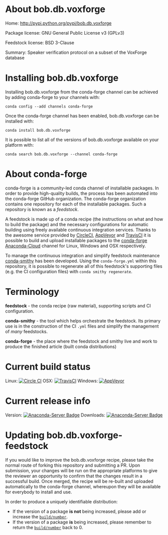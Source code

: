 About bob.db.voxforge
=====================

Home: http://pypi.python.org/pypi/bob.db.voxforge

Package license: GNU General Public License v3 (GPLv3)

Feedstock license: BSD 3-Clause

Summary: Speaker verification protocol on a subset of the VoxForge database



Installing bob.db.voxforge
==========================

Installing bob.db.voxforge from the conda-forge channel can be achieved by adding conda-forge to your channels with:

```
conda config --add channels conda-forge
```

Once the conda-forge channel has been enabled, bob.db.voxforge can be installed with:

```
conda install bob.db.voxforge
```

It is possible to list all of the versions of bob.db.voxforge available on your platform with:

```
conda search bob.db.voxforge --channel conda-forge
```


About conda-forge
=================

conda-forge is a community-led conda channel of installable packages.
In order to provide high-quality builds, the process has been automated into the
conda-forge GitHub organization. The conda-forge organization contains one repository 
for each of the installable packages. Such a repository is known as a *feedstock*.

A feedstock is made up of a conda recipe (the instructions on what and how to build
the package) and the necessary configurations for automatic building using freely
available continuous integration services. Thanks to the awesome service provided by
[CircleCI](https://circleci.com/), [AppVeyor](http://www.appveyor.com/)
and [TravisCI](https://travis-ci.org/) it is possible to build and upload installable
packages to the [conda-forge](https://anaconda.org/conda-forge)
[Anaconda-Cloud](http://docs.anaconda.org/) channel for Linux, Windows and OSX respectively.

To manage the continuous integration and simplify feedstock maintenance
[conda-smithy](http://github.com/conda-forge/conda-smithy) has been developed.
Using the ``conda-forge.yml`` within this repository, it is possible to regenerate all of
this feedstock's supporting files (e.g. the CI configuration files) with ``conda smithy regenerate``.


Terminology
===========

**feedstock** - the conda recipe (raw material), supporting scripts and CI configuration.

**conda-smithy** - the tool which helps orchestrate the feedstock.
                   Its primary use is in the construction of the CI ``.yml`` files
                   and simplify the management of *many* feedstocks.

**conda-forge** - the place where the feedstock and smithy live and work to
                  produce the finished article (built conda distributions)

Current build status
====================

Linux: [![Circle CI](https://circleci.com/gh/conda-forge/bob.db.voxforge-feedstock.svg?style=svg)](https://circleci.com/gh/conda-forge/bob.db.voxforge-feedstock)
OSX: [![TravisCI](https://travis-ci.org/conda-forge/bob.db.voxforge-feedstock.svg?branch=master)](https://travis-ci.org/conda-forge/bob.db.voxforge-feedstock) 
Windows: [![AppVeyor](https://ci.appveyor.com/api/projects/status/github/conda-forge/bob-db-voxforge-feedstock?svg=True)](https://ci.appveyor.com/project/conda-forge/bob-db-voxforge-feedstock/branch/master)

Current release info
====================
Version: [![Anaconda-Server Badge](https://anaconda.org/conda-forge/bob.db.voxforge/badges/version.svg)](https://anaconda.org/conda-forge/bob.db.voxforge)
Downloads: [![Anaconda-Server Badge](https://anaconda.org/conda-forge/bob.db.voxforge/badges/downloads.svg)](https://anaconda.org/conda-forge/bob.db.voxforge)


Updating bob.db.voxforge-feedstock
==================================

If you would like to improve the bob.db.voxforge recipe, please take the normal
route of forking this repository and submitting a PR. Upon submission, your changes will
be run on the appropriate platforms to give the reviewer an opportunity to confirm that the
changes result in a successful build. Once merged, the recipe will be re-built and uploaded
automatically to the conda-forge channel, whereupon they will be available for everybody to
install and use.

In order to produce a uniquely identifiable distribution:
 * If the version of a package **is not** being increased, please add or increase
   the [``build/number``](http://conda.pydata.org/docs/building/meta-yaml.html#build-number-and-string). 
 * If the version of a package **is** being increased, please remember to return
   the [``build/number``](http://conda.pydata.org/docs/building/meta-yaml.html#build-number-and-string)
   back to 0.
